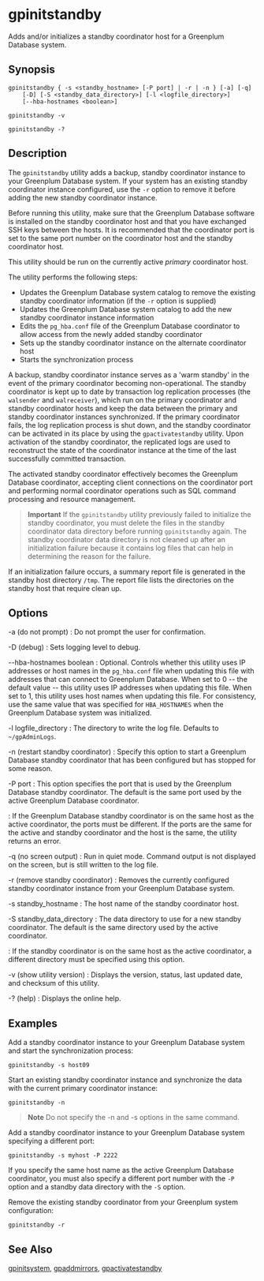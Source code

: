 # gpinitstandby

Adds and/or initializes a standby coordinator host for a Greenplum Database system.

## Synopsis

```shell
gpinitstandby { -s <standby_hostname> [-P port] | -r | -n } [-a] [-q] 
    [-D] [-S <standby_data_directory>] [-l <logfile_directory>] 
    [--hba-hostnames <boolean>] 

gpinitstandby -v 

gpinitstandby -?
```

## Description

The `gpinitstandby` utility adds a backup, standby coordinator instance to your Greenplum Database system. If your system has an existing standby coordinator instance configured, use the `-r` option to remove it before adding the new standby coordinator instance.

Before running this utility, make sure that the Greenplum Database software is installed on the standby coordinator host and that you have exchanged SSH keys between the hosts. It is recommended that the coordinator port is set to the same port number on the coordinator host and the standby coordinator host.

This utility should be run on the currently active *primary* coordinator host.

The utility performs the following steps:

- Updates the Greenplum Database system catalog to remove the existing standby coordinator information (if the `-r` option is supplied)
- Updates the Greenplum Database system catalog to add the new standby coordinator instance information
- Edits the `pg_hba.conf` file of the Greenplum Database coordinator to allow access from the newly added standby coordinator
- Sets up the standby coordinator instance on the alternate coordinator host
- Starts the synchronization process

A backup, standby coordinator instance serves as a 'warm standby' in the event of the primary coordinator becoming non-operational. The standby coordinator is kept up to date by transaction log replication processes (the `walsender` and `walreceiver`), which run on the primary coordinator and standby coordinator hosts and keep the data between the primary and standby coordinator instances synchronized. If the primary coordinator fails, the log replication process is shut down, and the standby coordinator can be activated in its place by using the `gpactivatestandby` utility. Upon activation of the standby coordinator, the replicated logs are used to reconstruct the state of the coordinator instance at the time of the last successfully committed transaction.

The activated standby coordinator effectively becomes the Greenplum Database coordinator, accepting client connections on the coordinator port and performing normal coordinator operations such as SQL command processing and resource management.

> **Important** If the `gpinitstandby` utility previously failed to initialize the standby coordinator, you must delete the files in the standby coordinator data directory before running `gpinitstandby` again. The standby coordinator data directory is not cleaned up after an initialization failure because it contains log files that can help in determining the reason for the failure.

If an initialization failure occurs, a summary report file is generated in the standby host directory `/tmp`. The report file lists the directories on the standby host that require clean up.

## Options

-a (do not prompt)
:   Do not prompt the user for confirmation.

-D (debug)
:   Sets logging level to debug.

--hba-hostnames boolean
:   Optional. Controls whether this utility uses IP addresses or host names in the `pg_hba.conf` file when updating this file with addresses that can connect to Greenplum Database. When set to 0 -- the default value -- this utility uses IP addresses when updating this file. When set to 1, this utility uses host names when updating this file. For consistency, use the same value that was specified for `HBA_HOSTNAMES` when the Greenplum Database system was initialized. <!-- For information about how Greenplum Database resolves host names in the `pg_hba.conf` file, see [Configuring Client Authentication](../../admin_guide/client_auth.html). -->

-l logfile_directory
:   The directory to write the log file. Defaults to `~/gpAdminLogs`.

-n (restart standby coordinator)
:   Specify this option to start a Greenplum Database standby coordinator that has been configured but has stopped for some reason.

-P port
:   This option specifies the port that is used by the Greenplum Database standby coordinator. The default is the same port used by the active Greenplum Database coordinator.

:   If the Greenplum Database standby coordinator is on the same host as the active coordinator, the ports must be different. If the ports are the same for the active and standby coordinator and the host is the same, the utility returns an error.

-q (no screen output)
:   Run in quiet mode. Command output is not displayed on the screen, but is still written to the log file.

-r (remove standby coordinator)
:   Removes the currently configured standby coordinator instance from your Greenplum Database system.

-s standby_hostname
:   The host name of the standby coordinator host.

-S standby_data_directory
:   The data directory to use for a new standby coordinator. The default is the same directory used by the active coordinator.

:   If the standby coordinator is on the same host as the active coordinator, a different directory must be specified using this option.

-v (show utility version)
:   Displays the version, status, last updated date, and checksum of this utility.

-? (help)
:   Displays the online help.

## Examples

Add a standby coordinator instance to your Greenplum Database system and start the synchronization process:

```shell
gpinitstandby -s host09
```

Start an existing standby coordinator instance and synchronize the data with the current primary coordinator instance:

```shell
gpinitstandby -n
```

> **Note** Do not specify the -n and -s options in the same command.

Add a standby coordinator instance to your Greenplum Database system specifying a different port:

```shell
gpinitstandby -s myhost -P 2222
```

If you specify the same host name as the active Greenplum Database coordinator, you must also specify a different port number with the `-P` option and a standby data directory with the `-S` option.

Remove the existing standby coordinator from your Greenplum system configuration:

```shell
gpinitstandby -r
```

## See Also

[gpinitsystem](/docs/system-utilities/gpinitsystem.md), [gpaddmirrors](/docs/system-utilities/gpaddmirrors.md), [gpactivatestandby](/docs/system-utilities/gpactivatestandby.md)
